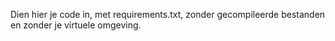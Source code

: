 Dien hier je code in, met requirements.txt, zonder gecompileerde bestanden en zonder je virtuele omgeving.
